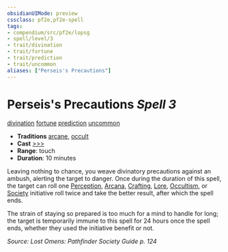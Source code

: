```yaml
---
obsidianUIMode: preview
cssclass: pf2e,pf2e-spell
tags:
- compendium/src/pf2e/lopsg
- spell/level/3
- trait/divination
- trait/fortune
- trait/prediction
- trait/uncommon
aliases: ["Perseis's Precautions"]
---
```

# Perseis's Precautions *Spell 3*   
[divination](divination.md "Divination School Trait")  [fortune](fortune.md "Fortune Effect Trait")  [prediction](prediction.md "Prediction Effect Trait")  [uncommon](uncommon.md "Uncommon Rarity Trait")  

- **Traditions** [arcane](arcane.md "Arcane Tradition Trait"), [occult](occult.md "Occult Tradition Trait")
- **Cast** [>>>](chapter-9-playing-the-game.md#Actions "Three-Action") 
- **Range**: touch
- **Duration**: 10 minutes

Leaving nothing to chance, you weave divinatory precautions against an ambush, alerting the target to danger. Once during the duration of this spell, the target can roll one [Perception](skills.md#Perception), [Arcana](skills.md#Arcana), [Crafting](skills.md#Crafting), [Lore](skills.md#Lore), [Occultism](skills.md#Occultism), or [Society](skills.md#Society) initiative roll twice and take the better result, after which the spell ends.

The strain of staying so prepared is too much for a mind to handle for long; the target is temporarily immune to this spell for 24 hours once the spell ends, whether they used the initiative benefit or not.

*Source: Lost Omens: Pathfinder Society Guide p. 124*